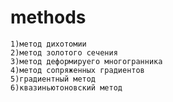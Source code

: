 # methods
    1)метод дихотомии
    2)метод золотого сечения
    3)метод деформируего многогранника
    4)метод сопряженных градиентов
    5)градиентный метод
    6)квазиньютоновский метод
